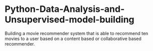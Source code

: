 # Python-Data-Analysis-and-Unsupervised-model-building
Building a movie recommender system that is able to recommend ten movies to a user based on a content based or collaborative based recommender.
